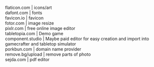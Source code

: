 flaticon.com         | icons/art <br />
dafont.com           | fonts <br />
favicon.io           | favicon <br />
fotor.com            | image resize <br />
pixlr.com            | free online image editor <br />
tabletopia.com       | Demo game <br />
component.studio     | Maybe paid editor for easy creation and import into gamecrafter and tabletop simulator <br />
porkbun.com          | domain name provider <br />
remove.bg/upload     | remove parts of photo <br />
sejda.com            | pdf editor <br />
